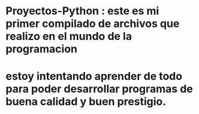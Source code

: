# Proyectos-Python : este es mi primer compilado de archivos que realizo en el mundo de la programacion

# estoy intentando aprender de todo para poder desarrollar programas de buena calidad y buen prestigio.
